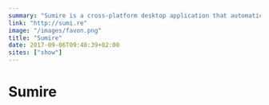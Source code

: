```yaml
---
summary: "Sumire is a cross-platform desktop application that automatically renames your media files."
link: "http://sumi.re"
image: "/images/favon.png"
title: "Sumire"
date: 2017-09-06T09:40:39+02:00
sites: ["show"]
---
```


# Sumire

